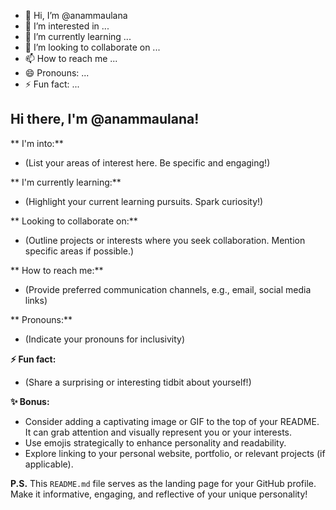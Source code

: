 - 👋 Hi, I’m @anammaulana
- 👀 I’m interested in ...
- 🌱 I’m currently learning ...
- 💞️ I’m looking to collaborate on ...
- 📫 How to reach me ...
- 😄 Pronouns: ...
- ⚡ Fun fact: ...

<!---
anammaulana/anammaulana is a ✨ special ✨ repository because its `README.md` (this file) appears on your GitHub profile.
You can click the Preview link to take a look at your changes.
--->
##  Hi there, I'm @anammaulana!

** I'm into:**

* (List your areas of interest here. Be specific and engaging!)

** I'm currently learning:**

* (Highlight your current learning pursuits. Spark curiosity!)

** Looking to collaborate on:**

* (Outline projects or interests where you seek collaboration. Mention specific areas if possible.)

** How to reach me:**

* (Provide preferred communication channels, e.g., email, social media links)

** Pronouns:**

* (Indicate your pronouns for inclusivity)

**⚡ Fun fact:**

* (Share a surprising or interesting tidbit about yourself!)

**✨ Bonus:**

* Consider adding a captivating image or GIF to the top of your README. It can grab attention and visually represent you or your interests.
* Use emojis strategically to enhance personality and readability.
* Explore linking to your personal website, portfolio, or relevant projects (if applicable).

**P.S.** This `README.md` file serves as the landing page for your GitHub profile. Make it informative, engaging, and reflective of your unique personality!

